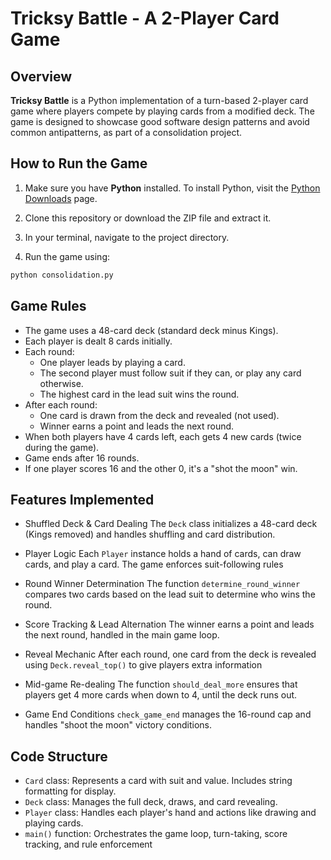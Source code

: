 # Tricksy Battle - A 2-Player Card Game

## Overview
**Tricksy Battle** is a Python implementation of a turn-based 2-player card game where players compete by playing cards from a modified deck. The game is designed to showcase good software design patterns and avoid common antipatterns, as part of a consolidation project.

## How to Run the Game
1. Make sure you have **Python** installed.
To install Python, visit the [Python Downloads](https://www.python.org/downloads) page.

2. Clone this repository or download the ZIP file and extract it.
3. In your terminal, navigate to the project directory.
4. Run the game using:
```bash
python consolidation.py
```

## Game Rules
- The game uses a 48-card deck (standard deck minus Kings).
- Each player is dealt 8 cards initially.
- Each round:
    - One player leads by playing a card.
    - The second player must follow suit if they can, or play any card otherwise.
    - The highest card in the lead suit wins the round.
- After each round:
    - One card is drawn from the deck and revealed (not used).
    - Winner earns a point and leads the next round.
- When both players have 4 cards left, each gets 4 new cards (twice during the game).
- Game ends after 16 rounds.
- If one player scores 16 and the other 0, it's a "shot the moon" win.

## Features Implemented
- Shuffled Deck & Card Dealing
The `Deck` class initializes a 48-card deck (Kings removed) and handles shuffling and card distribution.

- Player Logic
Each `Player` instance holds a hand of cards, can draw cards, and play a card. The game enforces suit-following rules

- Round Winner Determination
The function `determine_round_winner` compares two cards based on the lead suit to determine who wins the round.

- Score Tracking & Lead Alternation
The winner earns a point and leads the next round, handled in the main game loop.

- Reveal Mechanic
After each round, one card from the deck is revealed using `Deck.reveal_top()` to give players extra information

- Mid-game Re-dealing
The function `should_deal_more` ensures that players get 4 more cards when down to 4, until the deck runs out.

- Game End Conditions
`check_game_end` manages the 16-round cap and handles "shoot the moon" victory conditions.

## Code Structure
- `Card` class: Represents a card with suit and value. Includes string formatting for display.
- `Deck` class: Manages the full deck, draws, and card revealing.
- `Player` class: Handles each player's hand and actions like drawing and playing cards.
- `main()` function: Orchestrates the game loop, turn-taking, score tracking, and rule enforcement